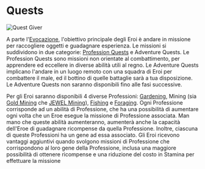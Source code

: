 # Quests

![Quest Giver](https://dfk-hv.b-cdn.net/art-assets/quest-giver.gif)

A parte l'[Evocazione](summoning.md), l'obiettivo principale degli Eroi è andare in missione per raccogliere oggetti e guadagnare esperienza. Le missioni si suddividono in due categorie: [Profession Quests](../professions/) e Adventure Quests. Le Profession Quests sono missioni non orientate al combattimento, per apprendere ed eccellere in diverse abilità utili al regno. Le Adventure Quests implicano l'andare in un luogo remoto con una squadra di Eroi per combattere il male, ed il bottino di quelle battaglie sarà a tua disposizione. Le Adventure Quests non saranno disponibili fino alle fasi successive.

Per gli Eroi saranno disponibili 4 diverse Professioni: [Gardening](../professions/gardening.md), Mining (sia [Gold Mining](../professions/gold-mining.md) che [JEWEL Mining](../professions/jewel-mining.md)), [Fishing](../professions/fishing.md) e [Foraging](../professions/foraging.md). Ogni Professione corrisponde ad un abilità di Professione, che ha una possibilità di aumentare ogni volta che un Eroe esegue la missione di Professione associata. Man mano che queste abilità aumenteranno, aumenterà anche la capacità dell'Eroe di guadagnare ricompense da quella Professione. Inoltre, ciascuna di queste Professioni ha un gene ad essa associato. Gli Eroi ricevono vantaggi aggiuntivi quando svolgono missioni di Professione che corrispondono al loro gene della Professione, inclusa una maggiore possibilità di ottenere ricompense e una riduzione del costo in Stamina per effettuare la missione
